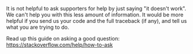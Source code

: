 It is not helpful to ask supporters for help by just saying "it doesn't work". We can't help you with this less amount of information. It would be more helpful if you send us your code and the full traceback (if any), and tell us what you are trying to do.

Read up this guide on asking a good question: https://stackoverflow.com/help/how-to-ask
